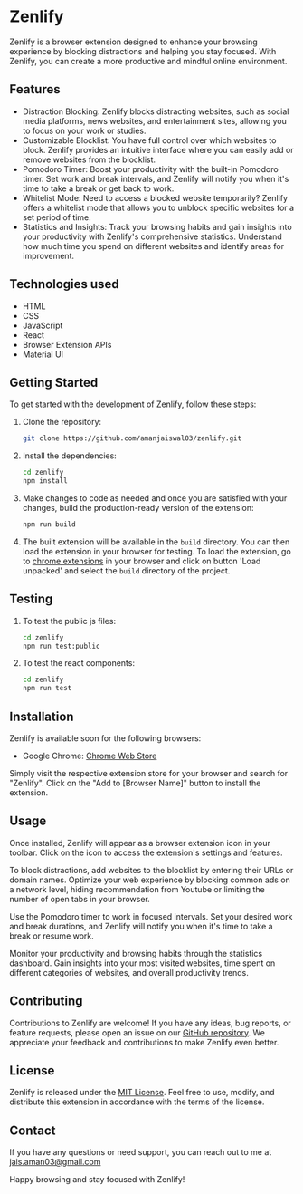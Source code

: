 # Zenlify

Zenlify is a browser extension designed to enhance your browsing experience by blocking distractions and helping you stay focused. With Zenlify, you can create a more productive and mindful online environment.

## Features

- Distraction Blocking: Zenlify blocks distracting websites, such as social media platforms, news websites, and entertainment sites, allowing you to focus on your work or studies.
- Customizable Blocklist: You have full control over which websites to block. Zenlify provides an intuitive interface where you can easily add or remove websites from the blocklist.
- Pomodoro Timer: Boost your productivity with the built-in Pomodoro timer. Set work and break intervals, and Zenlify will notify you when it's time to take a break or get back to work.
- Whitelist Mode: Need to access a blocked website temporarily? Zenlify offers a whitelist mode that allows you to unblock specific websites for a set period of time.
- Statistics and Insights: Track your browsing habits and gain insights into your productivity with Zenlify's comprehensive statistics. Understand how much time you spend on different websites and identify areas for improvement.

## Technologies used
- HTML
- CSS
- JavaScript
- React
- Browser Extension APIs
- Material UI

## Getting Started

To get started with the development of Zenlify, follow these steps:

1. Clone the repository:
    ```bash
    git clone https://github.com/amanjaiswal03/zenlify.git
    ```

2. Install the dependencies:
    ```bash
    cd zenlify
    npm install
    ```

3. Make changes to code as needed and once you are satisfied with your changes, build the production-ready version of the extension:
    ```bash
    npm run build
    ```

4. The built extension will be available in the `build` directory. You can then load the extension in your browser for testing. To load the extension, go to [chrome extensions](chrome://extensions) in your browser and click on button 'Load unpacked' and select the `build` directory of the project.


## Testing

1. To test the public js files:
    ```bash
    cd zenlify
    npm run test:public
    ```
2. To test the react components:
    ```bash
    cd zenlify
    npm run test
    ```


## Installation

Zenlify is available soon for the following browsers:

- Google Chrome: [Chrome Web Store](https://chrome.google.com/webstore) 

Simply visit the respective extension store for your browser and search for "Zenlify". Click on the "Add to [Browser Name]" button to install the extension.

## Usage

Once installed, Zenlify will appear as a browser extension icon in your toolbar. Click on the icon to access the extension's settings and features.

To block distractions, add websites to the blocklist by entering their URLs or domain names. Optimize your web experience by blocking common ads on a network level, hiding recommendation from Youtube or limiting the number of open tabs in your browser.

Use the Pomodoro timer to work in focused intervals. Set your desired work and break durations, and Zenlify will notify you when it's time to take a break or resume work.

Monitor your productivity and browsing habits through the statistics dashboard. Gain insights into your most visited websites, time spent on different categories of websites, and overall productivity trends.

## Contributing

Contributions to Zenlify are welcome! If you have any ideas, bug reports, or feature requests, please open an issue on our [GitHub repository](https://github.com/amanjaiswal03/zenlify). We appreciate your feedback and contributions to make Zenlify even better.

## License

Zenlify is released under the [MIT License](https://opensource.org/licenses/MIT). Feel free to use, modify, and distribute this extension in accordance with the terms of the license.

## Contact

If you have any questions or need support, you can reach out to me at jais.aman03@gmail.com

Happy browsing and stay focused with Zenlify!
